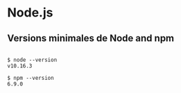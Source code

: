 
# Node.js


## Versions minimales de Node and npm
```

$ node --version
v10.16.3

$ npm --version
6.9.0



```

